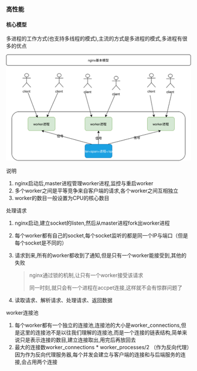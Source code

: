 ### 高性能

#### 核心模型

多进程的工作方式(也支持多线程的模式),主流的方式是多进程的模式,多进程有很多的优点

![nginx模型](./images/nginx%E6%A8%A1%E5%9E%8B.svg?lastModify=1658821803)



说明

1. nginx启动后,master进程管理worker进程,监控与重启worker
2. 多个worker之间是平等竞争来自客户端的请求,各个worker之间互相独立
3. worker的数目一般设置为CPU的核心数目

处理请求

1. nginx启动,建立socket的listen,然后从master进程fork出worker进程

2. 每个worker都有自己的socket,每个socket监听的都是同一个IP与端口（但是每个socket是不同的）

3. 请求到来,所有的worker都收到了通知,但是只有一个worker能接受到,其他的失败

    > nginx通过锁的机制,让只有一个worker接受该请求
    >
    > 同一时刻,就只会有一个进程在accpet连接,这样就不会有惊群问题了

4. 读取请求、解析请求、处理请求、返回数据

worker连接池

1. 每个worker都有一个独立的连接池,连接池的大小是worker_connections,但是这里的连接池不是以往我们理解的连接池,而是一个连接的链表结构,简单来说只是表示连接的数目,建立连接取出,用完后再放回去
2. 最大的连接数worker_connections * worker_processes/2 （作为反向代理）因为作为反向代理服务器,每个并发会建立与客户端的连接和与后端服务的连接,会占用两个连接